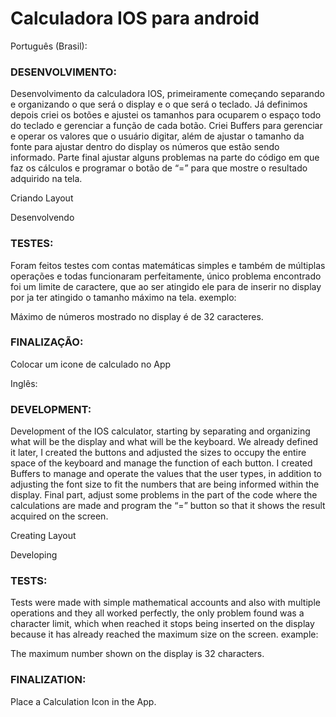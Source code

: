 # Calculadora IOS para android

Português (Brasil):

### DESENVOLVIMENTO:

Desenvolvimento da calculadora IOS, primeiramente começando separando e organizando o que será o display e o que será o teclado. Já definimos depois criei os botões e ajustei os tamanhos para ocuparem o espaço todo do teclado e gerenciar a função de cada botão.
Criei Buffers para gerenciar e operar os valores que o usuário digitar, além de ajustar o tamanho da fonte para ajustar dentro do display os números que estão sendo informado.
Parte final ajustar alguns problemas na parte do código em que faz os cálculos e programar o botão de “=” para que mostre o resultado adquirido na tela.

Criando Layout



Desenvolvendo



### TESTES:

Foram feitos testes com contas matemáticas simples e também de múltiplas operações e todas funcionaram perfeitamente, único problema encontrado foi um limite de caractere, que ao ser atingido ele para de inserir no display por ja ter atingido o tamanho máximo na tela. exemplo:

Máximo de números mostrado no display é de 32 caracteres.



### FINALIZAÇÃO:

Colocar um icone de calculado no App



Inglês:

### DEVELOPMENT:

Development of the IOS calculator, starting by separating and organizing what will be the display and what will be the keyboard. We already defined it later, I created the buttons and adjusted the sizes to occupy the entire space of the keyboard and manage the function of each button.
I created Buffers to manage and operate the values ​​that the user types, in addition to adjusting the font size to fit the numbers that are being informed within the display.
Final part, adjust some problems in the part of the code where the calculations are made and program the “=” button so that it shows the result acquired on the screen.

Creating Layout



Developing



### TESTS:

Tests were made with simple mathematical accounts and also with multiple operations and they all worked perfectly, the only problem found was a character limit, which when reached it stops being inserted on the display because it has already reached the maximum size on the screen. example:

The maximum number shown on the display is 32 characters.



### FINALIZATION:

Place a Calculation Icon in the App.
 
